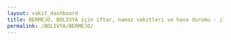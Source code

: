 ```yaml
---
layout: vakit_dashboard
title: BERMEJO, BOLIVYA için iftar, namaz vakitleri ve hava durumu - ilçe/eyalet seç
permalink: /BOLIVYA/BERMEJO/
---
```


<script type="text/javascript">
  var GLOBAL_COUNTRY = 'BOLIVYA';
  var GLOBAL_CITY = 'BERMEJO';
  var GLOBAL_STATE = '';
  var lat = 72;
  var lon = 21;
</script>
